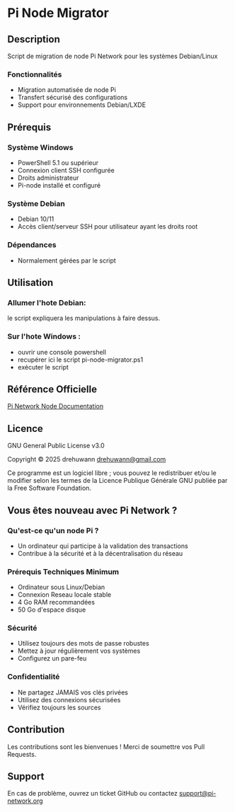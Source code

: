 # Pi Node Migrator

## Description
Script de migration de node Pi Network pour les systèmes Debian/Linux

### Fonctionnalités
- Migration automatisée de node Pi
- Transfert sécurisé des configurations
- Support pour environnements Debian/LXDE

## Prérequis

### Système Windows
- PowerShell 5.1 ou supérieur
- Connexion client SSH configurée
- Droits administrateur
- Pi-node installé et configuré

### Système Debian
- Debian 10/11 
- Accès client/serveur SSH pour utilisateur ayant les droits root

### Dépendances
- Normalement gérées par le script

## Utilisation
### Allumer l'hote Debian:
le script expliquera les manipulations à faire dessus.

### Sur l'hote Windows :
- ouvrir une console powershell
- recupérer ici le script pi-node-migrator.ps1
- exécuter le script

## Référence Officielle
[Pi Network Node Documentation](https://minepi.com/pi-blockchain/pi-node/linux/)

## Licence
GNU General Public License v3.0

Copyright © 2025 drehuwann drehuwann@gmail.com

Ce programme est un logiciel libre ; vous pouvez le redistribuer et/ou le modifier selon les termes de la Licence Publique Générale GNU publiée par la Free Software Foundation.

## Vous êtes nouveau avec Pi Network ?
### Qu'est-ce qu'un node Pi ?
- Un ordinateur qui participe à la validation des transactions
- Contribue à la sécurité et à la décentralisation du réseau

### Prérequis Techniques Minimum
- Ordinateur sous Linux/Debian
- Connexion Reseau locale stable
- 4 Go RAM recommandées
- 50 Go d'espace disque

### Sécurité
- Utilisez toujours des mots de passe robustes
- Mettez à jour régulièrement vos systèmes
- Configurez un pare-feu

### Confidentialité
- Ne partagez JAMAIS vos clés privées
- Utilisez des connexions sécurisées
- Vérifiez toujours les sources

## Contribution
Les contributions sont les bienvenues !
Merci de soumettre vos Pull Requests.

## Support
En cas de problème, ouvrez un ticket GitHub ou contactez support@pi-network.org
